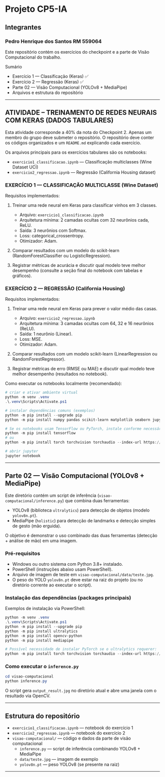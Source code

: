 # Projeto CP5-IA

## Integrantes

### Pedro Henrique dos Santos RM 559064

Este repositório contém os exercícios do checkpoint e a parte de Visão Computacional do trabalho.

Sumário
- Exercício 1 — Classificação (Keras) ✅
- Exercício 2 — Regressão (Keras) ✅
- Parte 02 — Visão Computacional (YOLOv8 + MediaPipe)
- Arquivos e estrutura do repositório

---

## ATIVIDADE – TREINAMENTO DE REDES NEURAIS COM KERAS (DADOS TABULARES)

Esta atividade corresponde a 40% da nota do Checkpoint 2. Apenas um membro do grupo deve submeter o repositório. O repositório deve conter os códigos organizados e um `README.md` explicando cada exercício.

Os arquivos principais para os exercícios tabulares são os notebooks:

- `exercicio1_classificacao.ipynb` — Classificação multiclasses (Wine Dataset UCI)
- `exercicio2_regressao.ipynb` — Regressão (California Housing dataset)

### EXERCÍCIO 1 — CLASSIFICAÇÃO MULTICLASSE (Wine Dataset)

Requisitos implementados:

1. Treinar uma rede neural em Keras para classificar vinhos em 3 classes.
   - Arquivo: `exercicio1_classificacao.ipynb`
   - Arquitetura mínima: 2 camadas ocultas com 32 neurônios cada, ReLU.
   - Saída: 3 neurônios com Softmax.
   - Loss: categorical_crossentropy.
   - Otimizador: Adam.

2. Comparar resultados com um modelo do scikit-learn (RandomForestClassifier ou LogisticRegression).

3. Registrar métricas de acurácia e discutir qual modelo teve melhor desempenho (consulte a seção final do notebook com tabelas e gráficos).

### EXERCÍCIO 2 — REGRESSÃO (California Housing)

Requisitos implementados:

1. Treinar uma rede neural em Keras para prever o valor médio das casas.
   - Arquivo: `exercicio2_regressao.ipynb`
   - Arquitetura mínima: 3 camadas ocultas com 64, 32 e 16 neurônios (ReLU).
   - Saída: 1 neurônio (Linear).
   - Loss: MSE.
   - Otimizador: Adam.

2. Comparar resultados com um modelo scikit-learn (LinearRegression ou RandomForestRegressor).

3. Registrar métricas de erro (RMSE ou MAE) e discutir qual modelo teve melhor desempenho (resultados no notebook).

Como executar os notebooks localmente (recomendado):

```powershell
# criar e ativar ambiente virtual
python -m venv .venv
.\.venv\Scripts\Activate.ps1

# instalar dependências comuns (exemplos)
python -m pip install --upgrade pip
python -m pip install numpy pandas scikit-learn matplotlib seaborn jupyter

# Se os notebooks usam TensorFlow ou PyTorch, instale conforme necessário, por exemplo:
python -m pip install tensorflow
# ou
python -m pip install torch torchvision torchaudio --index-url https://download.pytorch.org/whl/cpu

# abrir jupyter
jupyter notebook
```

---

## Parte 02 — Visão Computacional (YOLOv8 + MediaPipe)

Este diretório contém um script de inferência (`visao-computacional/inference.py`) que combina duas ferramentas:

- YOLOv8 (biblioteca `ultralytics`) para detecção de objetos (modelo `yolov8n.pt`).
- MediaPipe (`holistic`) para detecção de landmarks e detecção simples de gesto (mão erguida).

O objetivo é demonstrar o uso combinado das duas ferramentas (detecção + análise de mão) em uma imagem.

### Pré-requisitos

- Windows ou outro sistema com Python 3.8+ instalado.
- PowerShell (instruções abaixo usam PowerShell).
- Arquivo de imagem de teste em `visao-computacional/data/teste.jpg`.
- O peso do YOLO `yolov8n.pt` deve estar na raiz do projeto (ou no diretório corrente ao executar o script).

### Instalação das dependências (packages principais)

Exemplos de instalação via PowerShell:

```powershell
python -m venv .venv
.\.venv\Scripts\Activate.ps1
python -m pip install --upgrade pip
python -m pip install ultralytics
python -m pip install opencv-python
python -m pip install mediapipe

# Possível necessidade de instalar PyTorch se o ultralytics requerer:
python -m pip install torch torchvision torchaudio --index-url https://download.pytorch.org/whl/cpu
```

### Como executar o `inference.py`

```powershell
cd visao-computacional
python inference.py
```

O script gera `output_result.jpg` no diretório atual e abre uma janela com o resultado via OpenCV.

---

## Estrutura do repositório

- `exercicio1_classificacao.ipynb` — notebook do exercício 1
- `exercicio2_regressao.ipynb` — notebook do exercício 2
- `visao-computacional/` — código e dados da parte de visão computacional
  - `inference.py` — script de inferência combinando YOLOv8 + MediaPipe
  - `data/teste.jpg` — imagem de exemplo
  - `yolov8n.pt` — peso YOLOv8 (se presente na raiz)

---


